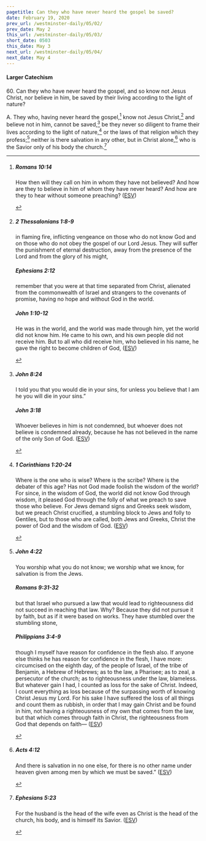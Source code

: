 ```yaml
---
pagetitle: Can they who have never heard the gospel be saved?
date: February 19, 2020
prev_url: /westminster-daily/05/02/
prev_date: May 2
this_url: /westminster-daily/05/03/
short_date: 0503
this_date: May 3
next_url: /westminster-daily/05/04/
next_date: May 4
---
```


#### Larger Catechism

60\. Can they who have never heard the gospel, and so know not Jesus Christ, nor believe in him, be saved by their living according to the light of nature?

A. They who, having never heard the gospel,[^fnref:wlc1] know not Jesus Christ,[^fnref:wlc2] and believe not in him, cannot be saved,[^fnref:wlc3] be they never so diligent to frame their lives according to the light of nature,[^fnref:wlc4] or the laws of that religion which they profess;[^fnref:wlc5] neither is there salvation in any other, but in Christ alone,[^fnref:wlc6] who is the Savior only of his body the church.[^fnref:wlc7]


[^fnref:wlc1]: <div class="esv"><h5>Romans 10:14</h5> <div class="esv-text"><p id="p45010014.01-1">How then will they call on him in whom they have not believed? And how are they to believe in him of whom they have never heard? And how are they to hear without someone preaching?  (<a href="http://www.esv.org" class="copyright">ESV</a>)</p> </div> </div>

[^fnref:wlc2]: <div class="esv"><h5>2 Thessalonians 1:8-9</h5> <div class="esv-text"><p id="p53001008.01-1">in flaming fire, inflicting vengeance on those who do not know God and on those who do not obey the gospel of our Lord Jesus. They will suffer the punishment of eternal destruction, away from the presence of the Lord and from the glory of his might,</p> </div><h5>Ephesians 2:12</h5> <div class="esv-text"><p id="p49002012.01-2">remember that you were at that time separated from Christ, alienated from the commonwealth of Israel and strangers to the covenants of promise, having no hope and without God in the world.</p> </div><h5>John 1:10-12</h5> <div class="esv-text"><p id="p43001010.01-3">He was in the world, and the world was made through him, yet the world did not know him. He came to his own, and his own people did not receive him. But to all who did receive him, who believed in his name, he gave the right to become children of God,  (<a href="http://www.esv.org" class="copyright">ESV</a>)</p> </div> </div>

[^fnref:wlc3]: <div class="esv"><h5>John 8:24</h5> <div class="esv-text"><p id="p43008024.01-1"><span class="woc">I told you that you would die in your sins, for unless you believe that I am he you will die in your sins.&#8221;</span></p> </div><h5>John 3:18</h5> <div class="esv-text"><p id="p43003018.01-2"><span class="woc">Whoever believes in him is not condemned, but whoever does not believe is condemned already, because he has not believed in the name of the only Son of God.</span>  (<a href="http://www.esv.org" class="copyright">ESV</a>)</p> </div> </div>

[^fnref:wlc4]: <div class="esv"><h5>1 Corinthians 1:20-24</h5> <div class="esv-text"><p class="same-paragraph" id="p46001020.01-1">Where is the one who is wise? Where is the scribe? Where is the debater of this age? Has not God made foolish the wisdom of the world? For since, in the wisdom of God, the world did not know God through wisdom, it pleased God through the folly of what we preach to save those who believe. For Jews demand signs and Greeks seek wisdom, but we preach Christ crucified, a stumbling block to Jews and folly to Gentiles, but to those who are called, both Jews and Greeks, Christ the power of God and the wisdom of God.  (<a href="http://www.esv.org" class="copyright">ESV</a>)</p> </div> </div>

[^fnref:wlc5]: <div class="esv"><h5>John 4:22</h5> <div class="esv-text"><p id="p43004022.01-1"><span class="woc">You worship what you do not know; we worship what we know, for salvation is from the Jews.</span></p> </div><h5>Romans 9:31-32</h5> <div class="esv-text"><p id="p45009031.01-2">but that Israel who pursued a law that would lead to righteousness did not succeed in reaching that law. Why? Because they did not pursue it by faith, but as if it were based on works. They have stumbled over the stumbling stone,</p> </div><h5>Philippians 3:4-9</h5> <div class="esv-text"><p id="p50003004.01-3">though I myself have reason for confidence in the flesh also. If anyone else thinks he has reason for confidence in the flesh, I have more: circumcised on the eighth day, of the people of Israel, of the tribe of Benjamin, a Hebrew of Hebrews; as to the law, a Pharisee; as to zeal, a persecutor of the church; as to righteousness under the law, blameless. But whatever gain I had, I counted as loss for the sake of Christ. Indeed, I count everything as loss because of the surpassing worth of knowing Christ Jesus my Lord. For his sake I have suffered the loss of all things and count them as rubbish, in order that I may gain Christ and be found in him, not having a righteousness of my own that comes from the law, but that which comes through faith in Christ, the righteousness from God that depends on faith&#8212;  (<a href="http://www.esv.org" class="copyright">ESV</a>)</p> </div> </div>

[^fnref:wlc6]: <div class="esv"><h5>Acts 4:12</h5> <div class="esv-text"><p id="p44004012.01-1">And there is salvation in no one else, for there is no other name under heaven given among men by which we must be saved.&#8221;  (<a href="http://www.esv.org" class="copyright">ESV</a>)</p> </div> </div>

[^fnref:wlc7]: <div class="esv"><h5>Ephesians 5:23</h5> <div class="esv-text"><p id="p49005023.01-1">For the husband is the head of the wife even as Christ is the head of the church, his body, and is himself its Savior.  (<a href="http://www.esv.org" class="copyright">ESV</a>)</p> </div> </div>

